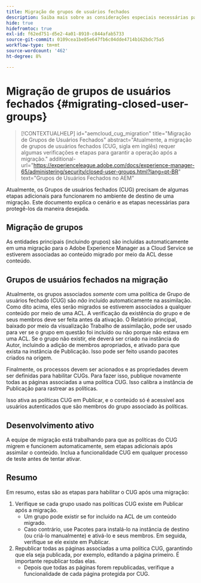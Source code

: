 ```yaml
---
title: Migração de grupos de usuários fechados
description: Saiba mais sobre as considerações especiais necessárias para habilitar Grupos de usuários fechados após a migração do conteúdo para o Adobe Experience Manager as a Cloud Service.
hide: true
hidefromtoc: true
exl-id: f62ed751-d5e2-4a01-8910-c844afab5733
source-git-commit: 0109cea1be85e647fb6c04dde4714b162bdc75a5
workflow-type: tm+mt
source-wordcount: '462'
ht-degree: 8%

---
```


# Migração de grupos de usuários fechados {#migrating-closed-user-groups}

>[!CONTEXTUALHELP]
>id="aemcloud_cug_migration"
>title="Migração de Grupos de Usuários Fechados"
>abstract="Atualmente, a migração de grupos de usuários fechados (CUG, sigla em inglês) requer algumas verificações e etapas para garantir a operação após a migração."
>additional-url="https://experienceleague.adobe.com/docs/experience-manager-65/administering/security/closed-user-groups.html?lang=pt-BR" text="Grupos de Usuários Fechados no AEM"

Atualmente, os Grupos de usuários fechados (CUG) precisam de algumas etapas adicionais para funcionarem no ambiente de destino de uma migração. Este documento explica o cenário e as etapas necessárias para protegê-los da maneira desejada.

## Migração de grupos

As entidades principais (incluindo grupos) são incluídas automaticamente em uma migração para o Adobe Experience Manager as a Cloud Service se estiverem associadas ao conteúdo migrado por meio da ACL desse conteúdo.

## Grupos de usuários fechados na migração

Atualmente, os grupos associados *somente* com uma política de Grupo de usuários fechado (CUG) são *não* incluído automaticamente na assimilação. Como dito acima, eles serão migrados se estiverem associados a qualquer conteúdo por meio de uma ACL. A verificação da existência do grupo e de seus membros deve ser feita antes da ativação. O Relatório principal, baixado por meio da visualização Trabalho de assimilação, pode ser usado para ver se o grupo em questão foi incluído ou não porque não estava em uma ACL. Se o grupo não existir, ele deverá ser criado na instância do Autor, incluindo a adição de membros apropriados, e ativado para que exista na instância de Publicação. Isso pode ser feito usando pacotes criados na origem.

Finalmente, os processos devem ser acionados e as propriedades devem ser definidas para habilitar CUGs. Para fazer isso, publique novamente todas as páginas associadas a uma política CUG. Isso calibra a instância de Publicação para rastrear as políticas.

Isso ativa as políticas CUG em Publicar, e o conteúdo só é acessível aos usuários autenticados que são membros do grupo associado às políticas.

## Desenvolvimento ativo

A equipe de migração está trabalhando para que as políticas do CUG migrem e funcionem automaticamente, sem etapas adicionais após assimilar o conteúdo.
Inclua a funcionalidade CUG em qualquer processo de teste antes de tentar ativar.

## Resumo

Em resumo, estas são as etapas para habilitar o CUG após uma migração:

1. Verifique se cada grupo usado nas políticas CUG existe em Publicar após a migração.
   - Um grupo pode existir se for incluído na ACL de um conteúdo migrado.
   - Caso contrário, use Pacotes para instalá-lo na instância de destino (ou criá-lo manualmente) e ativá-lo e seus membros. Em seguida, verifique se ele existe em Publicar.
1. Republicar todas as páginas associadas a uma política CUG, garantindo que ela seja publicada, por exemplo, editando a página primeiro. É importante republicar todas elas.
   - Depois que todas as páginas forem republicadas, verifique a funcionalidade de cada página protegida por CUG.
